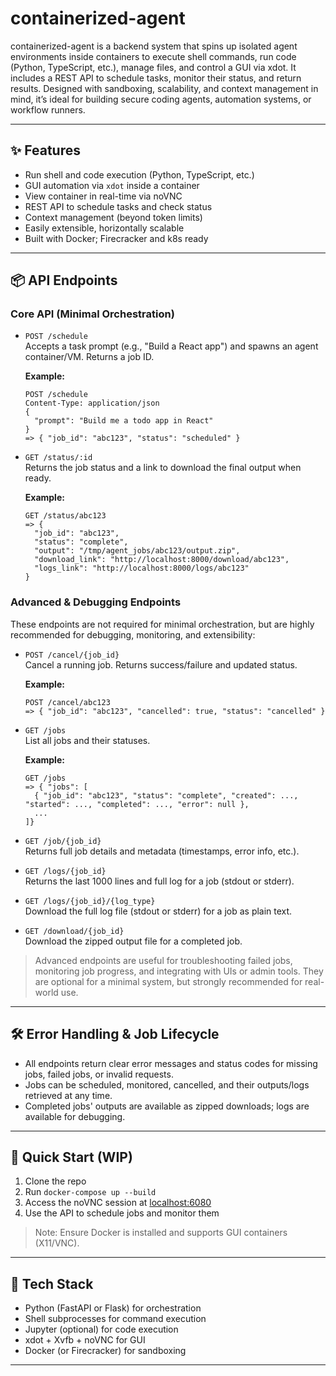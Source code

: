 # containerized-agent

containerized-agent is a backend system that spins up isolated agent environments inside containers to execute shell commands, run code (Python, TypeScript, etc.), manage files, and control a GUI via xdot. It includes a REST API to schedule tasks, monitor their status, and return results. Designed with sandboxing, scalability, and context management in mind, it’s ideal for building secure coding agents, automation systems, or workflow runners.


---

## ✨ Features

- Run shell and code execution (Python, TypeScript, etc.)
- GUI automation via `xdot` inside a container
- View container in real-time via noVNC
- REST API to schedule tasks and check status
- Context management (beyond token limits)
- Easily extensible, horizontally scalable
- Built with Docker; Firecracker and k8s ready

---

## 📦 API Endpoints

### Core API (Minimal Orchestration)

- `POST /schedule`  
  Accepts a task prompt (e.g., "Build a React app") and spawns an agent container/VM. Returns a job ID.
  
  **Example:**
  ```http
  POST /schedule
  Content-Type: application/json
  {
    "prompt": "Build me a todo app in React"
  }
  => { "job_id": "abc123", "status": "scheduled" }
  ```

- `GET /status/:id`  
  Returns the job status and a link to download the final output when ready.
  
  **Example:**
  ```http
  GET /status/abc123
  => {
    "job_id": "abc123",
    "status": "complete",
    "output": "/tmp/agent_jobs/abc123/output.zip",
    "download_link": "http://localhost:8000/download/abc123",
    "logs_link": "http://localhost:8000/logs/abc123"
  }
  ```

### Advanced & Debugging Endpoints

These endpoints are not required for minimal orchestration, but are highly recommended for debugging, monitoring, and extensibility:

- `POST /cancel/{job_id}`  
  Cancel a running job. Returns success/failure and updated status.
  
  **Example:**
  ```http
  POST /cancel/abc123
  => { "job_id": "abc123", "cancelled": true, "status": "cancelled" }
  ```

- `GET /jobs`  
  List all jobs and their statuses.
  
  **Example:**
  ```http
  GET /jobs
  => { "jobs": [
    { "job_id": "abc123", "status": "complete", "created": ..., "started": ..., "completed": ..., "error": null },
    ...
  ]}
  ```

- `GET /job/{job_id}`  
  Returns full job details and metadata (timestamps, error info, etc.).

- `GET /logs/{job_id}`  
  Returns the last 1000 lines and full log for a job (stdout or stderr).

- `GET /logs/{job_id}/{log_type}`  
  Download the full log file (stdout or stderr) for a job as plain text.

- `GET /download/{job_id}`  
  Download the zipped output file for a completed job.

> Advanced endpoints are useful for troubleshooting failed jobs, monitoring job progress, and integrating with UIs or admin tools. They are optional for a minimal system, but strongly recommended for real-world use.

---

## 🛠️ Error Handling & Job Lifecycle
- All endpoints return clear error messages and status codes for missing jobs, failed jobs, or invalid requests.
- Jobs can be scheduled, monitored, cancelled, and their outputs/logs retrieved at any time.
- Completed jobs' outputs are available as zipped downloads; logs are available for debugging.

---

## 🚀 Quick Start (WIP)

1. Clone the repo  
2. Run `docker-compose up --build`  
3. Access the noVNC session at [localhost:6080](http://localhost:6080)  
4. Use the API to schedule jobs and monitor them  

> Note: Ensure Docker is installed and supports GUI containers (X11/VNC).

---

## 🧱 Tech Stack

- Python (FastAPI or Flask) for orchestration
- Shell subprocesses for command execution
- Jupyter (optional) for code execution
- xdot + Xvfb + noVNC for GUI
- Docker (or Firecracker) for sandboxing

---


